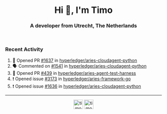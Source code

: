 <h1 align="center">Hi 👋, I'm Timo</h1>
<h3 align="center">A developer from Utrecht, The Netherlands</h3>
<br/>
<!-- https://github.com/rahuldkjain/github-profile-readme-generator --!>

<!--  <p align="left"><img src="https://github-readme-stats.vercel.app/api?username=timoglastra&show_icons=true&count_private=true&" alt="timoglastra" /></p> --!>

<!--
Github language stats
<p align="left"><img src="https://github-readme-stats.vercel.app/api/top-langs/?username=timoglastra&layout=compact" alt="timoglastra" /><p>
-->

<!-- Codestats language stats -->
<!-- <p align="left"><img src="https://codestats-readme.vercel.app/api/top-langs/?username=timoglastra&layout=compact&language_count=12" alt="timoglastra" /><p>    --!>
  
<h3>Recent Activity</h3>

<!--START_SECTION:activity-->
1. 💪 Opened PR [#1637](https://github.com/hyperledger/aries-cloudagent-python/pull/1637) in [hyperledger/aries-cloudagent-python](https://github.com/hyperledger/aries-cloudagent-python)
2. 🗣 Commented on [#1541](https://github.com/hyperledger/aries-cloudagent-python/issues/1541) in [hyperledger/aries-cloudagent-python](https://github.com/hyperledger/aries-cloudagent-python)
3. 💪 Opened PR [#439](https://github.com/hyperledger/aries-agent-test-harness/pull/439) in [hyperledger/aries-agent-test-harness](https://github.com/hyperledger/aries-agent-test-harness)
4. ❗️ Opened issue [#3173](https://github.com/hyperledger/aries-framework-go/issues/3173) in [hyperledger/aries-framework-go](https://github.com/hyperledger/aries-framework-go)
5. ❗️ Opened issue [#1636](https://github.com/hyperledger/aries-cloudagent-python/issues/1636) in [hyperledger/aries-cloudagent-python](https://github.com/hyperledger/aries-cloudagent-python)
<!--END_SECTION:activity-->

---

<p align="center">
<a href="https://twitter.com/timoglastra" target="blank"><img align="center" src="https://cdn.jsdelivr.net/npm/simple-icons@3.0.1/icons/twitter.svg" alt="timoglastra" height="30" width="30" /></a>
<a href="https://linkedin.com/in/timoglastra" target="blank"><img align="center" src="https://cdn.jsdelivr.net/npm/simple-icons@3.0.1/icons/linkedin.svg" alt="timoglastra" height="30" width="30" /></a>
</p>



